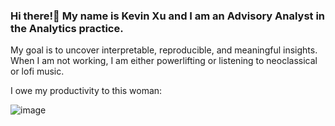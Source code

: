 ### Hi there!👋 My name is Kevin Xu and I am an Advisory Analyst in the Analytics practice. 

My goal is to uncover interpretable, reproducible, and meaningful insights. When I am not working, I am either powerlifting or listening to neoclassical or lofi music.

I owe my productivity to this woman: 

![image](https://user-images.githubusercontent.com/81948330/178813840-af21ddac-9f00-49eb-9035-b66fe99edf36.png)
